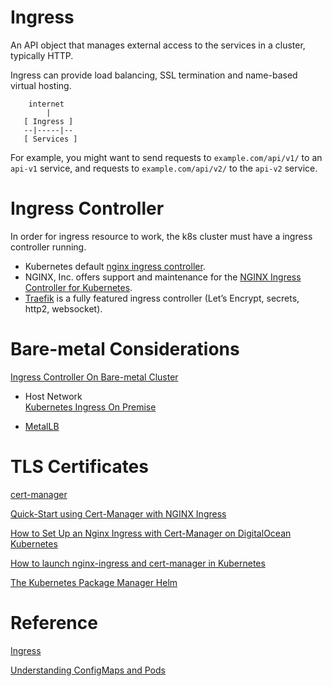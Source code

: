 # Ingress
An API object that manages external access to the services in a cluster, typically HTTP.

Ingress can provide load balancing, SSL termination and name-based virtual hosting.

```
    internet
        |
   [ Ingress ]
   --|-----|--
   [ Services ]
```

For example, you might want to send requests to `example.com/api/v1/` to an `api-v1` service, and requests to `example.com/api/v2/` to the `api-v2` service. 

# Ingress Controller
In order for ingress resource to work, the k8s cluster must have a ingress 
controller running.

- Kubernetes default [nginx ingress controller](https://kubernetes.github.io/ingress-nginx/).
- NGINX, Inc. offers support and maintenance for the [NGINX Ingress Controller for Kubernetes](https://www.nginx.com/products/nginx/kubernetes-ingress-controller).
- [Traefik](https://github.com/containous/traefik) is a fully featured ingress controller (Let’s Encrypt, secrets, http2, websocket).

# Bare-metal Considerations

[Ingress Controller On Bare-metal Cluster](https://kubernetes.github.io/ingress-nginx/deploy/baremetal/)

- Host Network  
[Kubernetes Ingress On Premise](https://medium.com/@maniankara/kubernetes-tcp-load-balancer-service-on-premise-non-cloud-f85c9fd8f43c)

- [MetalLB](https://metallb.universe.tf/)



# TLS Certificates
[cert-manager](https://github.com/jetstack/cert-manager)

[Quick-Start using Cert-Manager with NGINX Ingress](https://docs.cert-manager.io/en/latest/tutorials/acme/quick-start/index.html)

[How to Set Up an Nginx Ingress with Cert-Manager on DigitalOcean Kubernetes](https://www.digitalocean.com/community/tutorials/how-to-set-up-an-nginx-ingress-with-cert-manager-on-digitalocean-kubernetes)

[How to launch nginx-ingress and cert-manager in Kubernetes](https://medium.com/containerum/how-to-launch-nginx-ingress-and-cert-manager-in-kubernetes-55b182a80c8f)

[The Kubernetes Package Manager Helm](https://github.com/helm/helm)


# Reference
[Ingress](https://kubernetes.io/docs/concepts/services-networking/ingress/)

[Understanding ConfigMaps and Pods](https://kubernetes.io/docs/tasks/configure-pod-container/configure-pod-configmap/#understanding-configmaps-and-pods)



